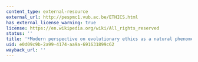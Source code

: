 ```yaml
---
content_type: external-resource
external_url: http://pespmc1.vub.ac.be/ETHICS.html
has_external_license_warning: true
license: https://en.wikipedia.org/wiki/All_rights_reserved
status: ''
title: '*Modern perspective on evolutionary ethics as a natural phenomenon*'
uid: e0d09c9b-2a99-4174-aa9a-691631899c62
wayback_url: ''
---
```

